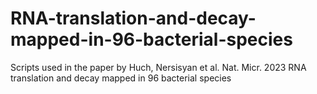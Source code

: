 # RNA-translation-and-decay-mapped-in-96-bacterial-species
Scripts used in the paper by Huch, Nersisyan et al. Nat. Micr. 2023 RNA  translation and decay mapped in 96 bacterial species
